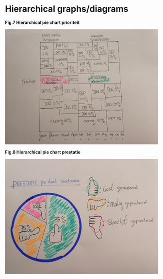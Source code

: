 # Hierarchical graphs/diagrams

  **Fig.7 Hierarchical pie chart prioriteit** 

![](../.gitbook/assets/whatsapp-image-2020-09-17-at-23.35.14-3-%20%281%29.jpeg)

  **Fig.8 Hierarchical pie chart prestatie**

![](../.gitbook/assets/whatsapp-image-2020-09-17-at-23.35.13-1-.jpeg)

